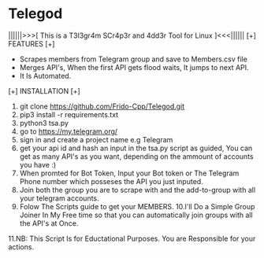 # Telegod
||||||>>>[ This is a T3l3gr4m SCr4p3r and 4dd3r Tool for Linux ]<<<||||||
[+] FEATURES [+]
- Scrapes members from Telegram group and save to Members.csv file
- Merges API's, When the first API gets flood waits, It jumps to next API.
- It Is Automated.

[+] INSTALLATION [+]

1. git clone https://github.com/Frido-Cpp/Telegod.git 
2. pip3 install -r requirements.txt
3. python3 tsa.py
4. go to https://my.telegram.org/ 
5. sign in and create a project name e.g Telegram
6. get your api id and hash an input in the tsa.py script as guided, You can get as many API's as you want, depending on the ammount of accounts you have :)
7. When promted for Bot Token, Input your Bot token or The Telegram Phone number which posseses the API you just inputed.
8. Join both the group you are to scrape with and the add-to-group with all your telegram accounts.
9. Folow The Scripts guide to get your MEMBERS.
10.I'll Do a Simple Group Joiner In My Free time so that you can automatically join groups with all the API's at Once.

 11.NB: This Script Is for Eductational Purposes. You are Responsible for your actions.
